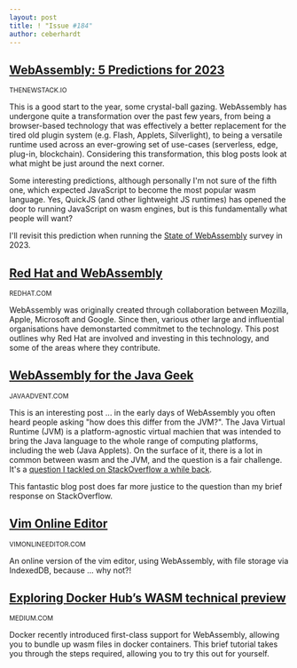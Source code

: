 ```yaml
---
layout: post
title: ! "Issue #184"
author: ceberhardt
---
```


## [WebAssembly: 5 Predictions for 2023](https://thenewstack.io/webassembly-5-predictions-for-2023/)

<small>THENEWSTACK.IO</small>

This is a good start to the year, some crystal-ball gazing. WebAssembly has undergone quite a transformation over the past few years, from being a browser-based technology that was effectively a better replacement for the tired old plugin system (e.g. Flash, Applets, Silverlight), to being a versatile runtime used across an ever-growing set of use-cases (serverless, edge, plug-in, blockchain). Considering this transformation, this blog posts look at what might be just around the next corner.

Some interesting predictions, although personally I'm not sure of the fifth one, which expected JavaScript to become the most popular wasm language. Yes, QuickJS (and other lightweight JS runtimes) has opened the door to running JavaScript on wasm engines, but is this fundamentally what people will want?

I'll revisit this prediction when running the [State of WebAssembly](https://blog.scottlogic.com/2022/06/20/state-of-wasm-2022.html) survey in 2023.

## [Red Hat and WebAssembly](https://www.redhat.com/en/blog/red-hat-and-webassembly)

<small>REDHAT.COM</small>

WebAssembly was originally created through collaboration between Mozilla, Apple, Microsoft and Google. Since then, various other large and influential organisations have demonstarted commitmet to the technology. This post outlines why Red Hat are involved and investing in this technology, and some of the areas where they contribute. 

## [WebAssembly for the Java Geek](https://www.javaadvent.com/2022/12/webassembly-for-the-java-geek.html)

<small>JAVAADVENT.COM</small>

This is an interesting post ... in the early days of WebAssembly you often heard people asking "how does this differ from the JVM?". The Java Virtual Runtime (JVM) is a platform-agnostic virtual machien that was intended to bring the Java language to the whole range of computing platforms, including the web (Java Applets). On the surface of it, there is a lot in common between wasm and the JVM, and the question is a fair challenge. It's a [question I tackled on StackOverflow a while back](https://stackoverflow.com/a/58134568/249933).

This fantastic blog post does far more justice to the question than my brief response on StackOverflow.


## [Vim Online Editor](https://www.vimonlineeditor.com/)

<small>VIMONLINEEDITOR.COM</small>

An online version of the vim editor, using WebAssembly, with file storage via IndexedDB, because ... why not?!

## [Exploring Docker Hub’s WASM technical preview](https://medium.com/@shyamsundarb/exploring-docker-hubs-wasm-technical-preview-76de28c3b1b4)

<small>MEDIUM.COM</small>

Docker recently introduced first-class support for WebAssembly, allowing you to bundle up wasm files in docker containers. This brief tutorial takes you through the steps required, allowing you to try this out for yourself.